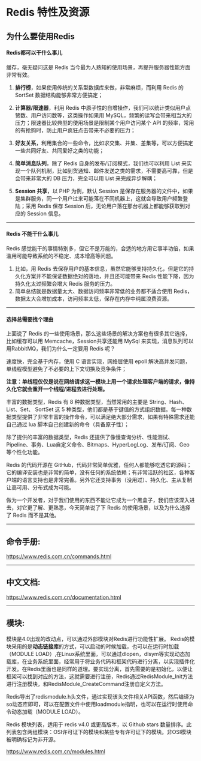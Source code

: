 # Redis 特性及资源



## 为什么要使用Redis



#### Redis都可以干什么事儿

缓存，毫无疑问这是 Redis 当今最为人熟知的使用场景，再提升服务器性能方面非常有效。

1. **排行榜**，如果使用传统的关系型数据库来做，非常麻烦，而利用 Redis 的 SortSet 数据结构能够非常方便搞定；

2. **计算器/限速器**，利用 Redis 中原子性的自增操作，我们可以统计类似用户点赞数、用户访问数等，这类操作如果用 MySQL，频繁的读写会带来相当大的压力；限速器比较典型的使用场景是限制某个用户访问某个 API 的频率，常用的有抢购时，防止用户疯狂点击带来不必要的压力；

3. **好友关系**，利用集合的一些命令，比如求交集、并集、差集等，可以方便搞定一些共同好友、共同爱好之类的功能；

4. **简单消息队列**，除了 Redis 自身的发布/订阅模式，我们也可以利用 List 来实现一个队列机制，比如到货通知、邮件发送之类的需求，不需要高可靠，但是会带来非常大的 DB 压力，完全可以用 List 来完成异步解耦；

5. **Session 共享**，以 PHP 为例，默认 Session 是保存在服务器的文件中，如果是集群服务，同一个用户过来可能落在不同机器上，这就会导致用户频繁登陆；采用 Redis 保存 Session 后，无论用户落在那台机器上都能够获取到对应的 Session 信息。

   

------



#### Redis 不能干什么事儿

Redis 感觉能干的事情特别多，但它不是万能的，合适的地方用它事半功倍，如果滥用可能导致系统的不稳定、成本增高等问题。

1. 比如，用 Redis 去保存用户的基本信息，虽然它能够支持持久化，但是它的持久化方案并不能保证数据绝对的落地，并且还可能带来 Redis 性能下降，因为持久化太过频繁会增大 Redis 服务的压力。
2. 简单总结就是数据量太大、数据访问频率非常低的业务都不适合使用 Redis，数据太大会增加成本，访问频率太低，保存在内存中纯属浪费资源。



------



#### 选择总需要找个理由

上面说了 Redis 的一些使用场景，那么这些场景的解决方案也有很多其它选择，比如缓存可以用 Memcache，Session共享还能用 MySql 来实现，消息队列可以用RabbitMQ，我们为什么一定要用 Redis 呢？

速度快，完全基于内存，使用 C 语言实现，网络层使用 epoll 解决高并发问题，单线程模型避免了不必要的上下文切换及竞争条件；

**注意：单线程仅仅是说在网络请求这一模块上用一个请求处理客户端的请求，像持久化它就会重开一个线程/进程去进行处理。**

丰富的数据类型，Redis 有 8 种数据类型，当然常用的主要是 String、Hash、List、Set、 SortSet 这 5 种类型，他们都是基于键值的方式组织数据。每一种数据类型提供了非常丰富的操作命令，可以满足绝大部分需求，如果有特殊需求还能自己通过 lua 脚本自己创建新的命令（具备原子性）；

除了提供的丰富的数据类型，Redis 还提供了像慢查询分析、性能测试、Pipeline、事务、Lua自定义命令、Bitmaps、HyperLogLog、发布/订阅、Geo 等个性化功能。

Redis 的代码开源在 GitHub，代码非常简单优雅，任何人都能够吃透它的源码；它的编译安装也是非常的简单，没有任何的系统依赖；有非常活跃的社区，各种客户端的语言支持也是非常完善。另外它还支持事务（没用过）、持久化、主从复制让高可用、分布式成为可能。

做为一个开发者，对于我们使用的东西不能让它成为一个黑盒子，我们应该深入进去，对它更了解、更熟悉，今天简单说了下 Redis 的使用场景，以及为什么选择了 Redis 而不是其他。



------



## 命令手册:

https://www.redis.com.cn/commands.html



------



## 中文文档:

https://www.redis.com.cn/documentation.html



------



## 模块:

模块是4.0出现的改动点，可以通过外部模块对Redis进行功能性扩展。 Redis的模块采用的是**动态链接库**的方式，可以启动的时候加载，也可以在运行时加载（MODULE LOAD）,在Linux系统里面，可以通过dlopen，dlsym等实现动态加载库，在业务系统里面，经常用于将业务代码和框架代码进行分离，以实现插件化开发。在Redis里面也是同样的道理。要实现分离，首先需要的是初始化，以便让框架可以找到对应的方法，这就需要进行注册，Redis通过RedisModule_Init方法进行注册模块，和RedisModule_CreateCommand注册自定义方法。

Redis导出了redismodule.h头文件，通过实现该头文件相关API函数，然后编译为so动态库即可，可以在配置文件中使用loadmodule指明，也可以在运行时使用命令动态加载（MODULE LOAD）。

Redis 模块列表，适用于 redis v4.0 或更高版本，以 Github stars 数量排序。此列表包含两组模块：OSI许可证下的模块和某些专有许可证下的模块。非OSI模块被明确标记为非开源。

https://www.redis.com.cn/modules.html

